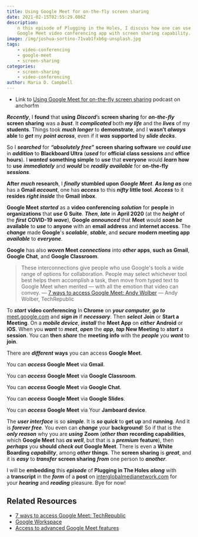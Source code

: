 ```yaml
---
title: Using Google Meet for on-the-fly screen sharing
date: 2021-02-15T02:55:29.086Z
description:
    n this episode of Plugging in the Holes, I discuss how one can use the
    Google Meet video conferencing app with screen sharing capability.
image: /img/joshua-sortino-71vab1fxb6g-unsplash.jpg
tags:
    - video-conferencing
    - google-meet
    - screen-sharing
categories:
    - screen-sharing
    - video-conferencing
author: Maria D. Campbell
---
```


-   Link to
    [Using Google Meet for on-the-fly screen sharing](https://anchor.fm/maria-campbell/episodes/Using-Google-Meet-for-on-the-fly-screen-sharing-eqdlpr)
    podcast on anchorfm

**_Recently_**, I **found** that **using** **_Discord_**’s **screen sharing**
for **_on-the-fly_ screen sharing** was a **_bust_**. It **_complicated_** both
**_my life_** and the **_lives_** of my **students**. Things took **_much
longer_** to **demonstrate**, and I **wasn’t** **_always_** **able** to
**_get_** my **_point across_**, even if it **_was_** **supported** by **_slide
decks_**.

So I **_searched_** for **_“absolutely free”_** **screen sharing software** we
**_could use_** in **_addition_** to **Blackboard Ultra** (**_used_** for
**official class sessions** and **office hours**). I **_wanted_** **something
simple** to **_use_** that **everyone** would **_learn_** **how** to **use**
**_immediately_** and **_would_** be **_readily available_** for **on-the-fly**
**_sessions_**.

**After** **_much_ research**, I **_finally_ stumbled upon** **_Google Meet_**.
**_As long as_** one has a **Gmail _account_**, one has **_access_** to this
**_nifty_** **little tool**. **_Access_** to it **resides** **_right inside_**
the **Gmail** **inbox**.

**Google Meet** **_started_** as a **video conferencing** **_solution_** for
**people** in **organizations** that **_use_** **G Suite**. **_Then_**,
**_late_** in **April 2020** (at the **_height_** of the **_first_**
**COVID-19** **_wave_**), **Google** **_announced_** that **Meet** would **_soon
be_** **available** to **_use_** to **anyone** with an **email address** and
**internet access**. The **_change_** made **Google**'s **_scalable_**,
**_stable_**, and **_secure_** **modern meeting app** **_available_** to
**_everyone_**.

**Google** has also **_woven_ Meet** **_connections_** into **_other_**
**apps**, **such as** **Gmail**, **Google Chat**, and **Google Classroom**.

> These interconnections give people who use Google's tools a wide range of
> options for collaboration. People may select whichever tool best helps them
> accomplish a task, then move from typed text to Google Meet when merited —
> with all the emotion that video can convey. —
> [7 ways to access Google Meet: Andy Wolber](https://www.techrepublic.com/article/7-ways-to-access-google-meet/)
> — Andy Wolber, TechRepublic

To **_start_** **video conferencing** In **Chrome** on **_your computer_**,
**_go to_** [meet.google.com](https://meet.google.com/) and **_sign in_** if
**_necessary_**. Then **_select_** **Join** or **Start a Meeting**. On a
**_mobile device_**, **_install_** the **Meet App** on **_either_** **Android**
or **iOS**. When you **_want_** to **_meet_**, **_open_** the **_app_**,
**_tap_** **New Meeting** to **_start_** a **session**. You can **then**
**_share_** the **meeting info** with the **_people_** you **_want_** to
**join**.

There are **_different_** **ways** you can access **Google Meet**.

You can **_access_ Google Meet** via **Gmail**.

You can **_access_** **Google Meet** via **Google Classroom**.

You can **_access_ Google Meet** via **Google Chat**.

You can **_access_** **Google Meet** via **Google Slides**.

You can **_access_** **Google Meet** via Your **Jamboard device**.

The **_user interface_** is so **_simple_**. It is **_so quick_** to **get up**
and **running**. And it is **_forever free_**. You even can **_change_** your
**background**! So if that is the **_only reason_** why you are **_using_**
**Zoom** (**_other than_** **recording capabilities**, which **Google Meet** has
**_as well_**, but that is a **_premium_** **feature**), then **_perhaps_** you
**should** **_check out_** **Google Meet**. There is even a **White Boarding**
**_capability_**, among **_other_** **things**. The **screen sharing** is
**_great_**, and it is **_easy_** to **_transfer_** **screen sharing**
**_from_** one person to **_another_**.

I will be **embedding** this **_episode_** of **Plugging in The
Holes** **_along_** with a **transcript** in the **_form_** of
a **post** on [interglobalmedianetwork.com](https://www.interglobalmedianetwork.com/) for
your **_hearing_** and **_reading_** pleasure. Bye for now!

## Related Resources

-   [7 ways to access Google Meet: TechRepublic](https://www.techrepublic.com/article/7-ways-to-access-google-meet/)
-   [Google Workspace](https://workspace.google.com/pricing.html)
-   [Access to advanced Google Meet features ](https://support.google.com/a/answer/10037875)
